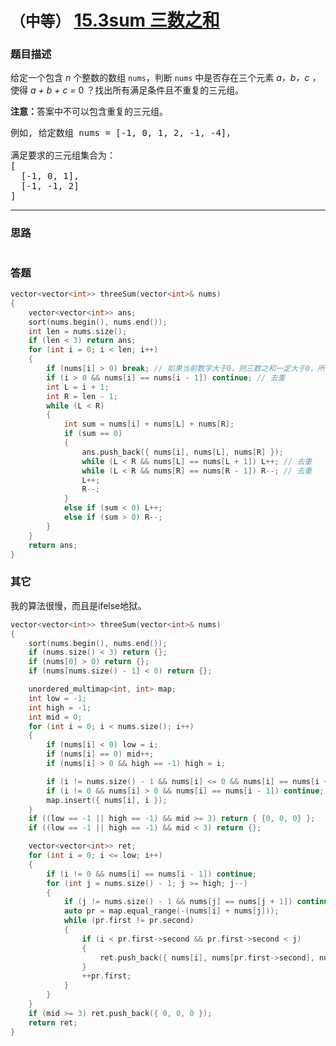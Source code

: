 # `（中等）`  [15.3sum 三数之和](https://leetcode-cn.com/problems/3sum/)

### 题目描述
<p>给定一个包含 <em>n</em> 个整数的数组&nbsp;<code>nums</code>，判断&nbsp;<code>nums</code>&nbsp;中是否存在三个元素 <em>a，b，c ，</em>使得&nbsp;<em>a + b + c = </em>0 ？找出所有满足条件且不重复的三元组。</p>

<p><strong>注意：</strong>答案中不可以包含重复的三元组。</p>

<pre>例如, 给定数组 nums = [-1, 0, 1, 2, -1, -4]，

满足要求的三元组集合为：
[
  [-1, 0, 1],
  [-1, -1, 2]
]
</pre>


---
### 思路
```
```

### 答题
``` C++
vector<vector<int>> threeSum(vector<int>& nums)
{
	vector<vector<int>> ans;
	sort(nums.begin(), nums.end());
	int len = nums.size();
	if (len < 3) return ans;
	for (int i = 0; i < len; i++) 
	{
		if (nums[i] > 0) break; // 如果当前数字大于0，则三数之和一定大于0，所以结束循环
		if (i > 0 && nums[i] == nums[i - 1]) continue; // 去重
		int L = i + 1;
		int R = len - 1;
		while (L < R) 
		{
			int sum = nums[i] + nums[L] + nums[R];
			if (sum == 0) 
			{
				ans.push_back({ nums[i], nums[L], nums[R] });
				while (L < R && nums[L] == nums[L + 1]) L++; // 去重
				while (L < R && nums[R] == nums[R - 1]) R--; // 去重
				L++;
				R--;
			}
			else if (sum < 0) L++;
			else if (sum > 0) R--;
		}
	}
	return ans;
}
```

### 其它
我的算法很慢，而且是ifelse地狱。
``` C++
vector<vector<int>> threeSum(vector<int>& nums)
{
	sort(nums.begin(), nums.end());
	if (nums.size() < 3) return {};
	if (nums[0] > 0) return {};
	if (nums[nums.size() - 1] < 0) return {};

	unordered_multimap<int, int> map;
	int low = -1;
	int high = -1;
	int mid = 0;
	for (int i = 0; i < nums.size(); i++)
	{
		if (nums[i] < 0) low = i;
		if (nums[i] == 0) mid++;
		if (nums[i] > 0 && high == -1) high = i;

		if (i != nums.size() - 1 && nums[i] <= 0 && nums[i] == nums[i + 1]) continue;
		if (i != 0 && nums[i] > 0 && nums[i] == nums[i - 1]) continue;
		map.insert({ nums[i], i });
	}
	if ((low == -1 || high == -1) && mid >= 3) return { {0, 0, 0} };
	if ((low == -1 || high == -1) && mid < 3) return {};

	vector<vector<int>> ret;
	for (int i = 0; i <= low; i++)
	{
		if (i != 0 && nums[i] == nums[i - 1]) continue;
		for (int j = nums.size() - 1; j >= high; j--)
		{
			if (j != nums.size() - 1 && nums[j] == nums[j + 1]) continue;
			auto pr = map.equal_range(-(nums[i] + nums[j]));
			while (pr.first != pr.second)
			{
				if (i < pr.first->second && pr.first->second < j)
				{
					ret.push_back({ nums[i], nums[pr.first->second], nums[j] });
				}
				++pr.first;
			}
		}
	}
	if (mid >= 3) ret.push_back({ 0, 0, 0 });
	return ret;
}
```

